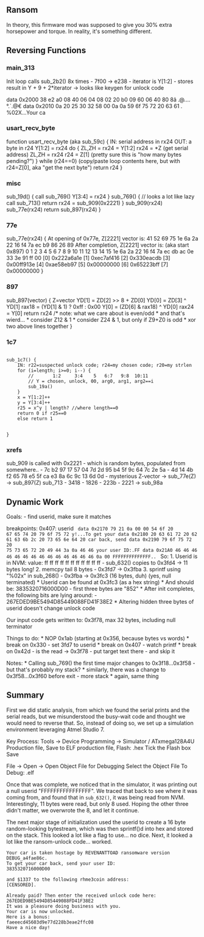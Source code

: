 
## Ransom
In theory, this firmware mod was supposed to give you 30% extra horsepower and torque. In reality, it's something different.

## Reversing Functions
### main_313
Init loop calls sub_2b2() 8x times
	- 7f00 -> e238
	- iterator is Y[1:2]
	- stores result in Y + 9 + 2*iterator
	-> looks like keygen for unlock code

data 0x2000  38 e2 a0 08 40 06 04 08 02 20 b0 09 60 06 40 80  8â .@.... °.`.@€
data 0x2010  0a 20 25 30 32 58 00 0a 0a 59 6f 75 72 20 63 61  . %02X...Your ca

### usart_recv_byte
function usart_recv_byte (aka sub_59c) {
	IN: serial address in rx24
	OUT: a byte in r24
	Y[1:2] = rx24
	do {
		ZL,ZH = rx24 = Y[1:2]
		rx24 = *Z (get serial address)
		ZL,ZH = rx24
		r24 = Z[1] (pretty sure this is "how many bytes pending?")
	} while (r24==0)
	(copy/paste loop contents here, but with r24=Z[0], aka "get the next byte")
	return r24
}

### misc
sub_19d() {
	call sub_769()
	Y[3:4] = rx24
}
sub_769() {
	// looks a lot like 
	lazy call sub_713()
	return rx24 = sub_909(0x2221)
}
sub_909(rx24)
	sub_77e(rx24)
	return sub_897(rx24)
}

### 77e
sub_77e(rx24) {
	At opening of 0x77e, Z[2221] vector is:
		41 52 69 75 1e 6a 2a 22 16 f4 7a ec b9 86 26 89
	After completion, Z[2221] vector is: (aka start 0x897)
		 0  1  2  3  4  5  6  7  8  9 10 11 12 13 14 15
		1e 6a 2a 22 16 f4 7a ec db ac 0e 33 3e 91 ff 00
		[0]	0x222a6a1e
		[1]	0xec7af416
		[2]	0x330eacdb
		[3]	0x00ff913e
		[4]	0xae58eb97
		[5]	0x00000000
		[6]	0x65223bff
		[7]	0x00000000
}

### 897
sub_897(vector) {
	Z=vector
	YD[1] = ZD[2] >> 8 + ZD[0]
	YD[0] = ZD[3] ^ YD[1]
	rax18 = (YD[1] & 1) ? 0xff : 0x00
	Y[0] = (ZD[6] & rax18) ^ YD[0]
	rax24 = Y[0]
	return rx24
	/* note: what we care about is even/odd
	 * and that's wierd...
	 * consider Z12 & 1
	 * consider Z24 & 1, but only if Z9+Z0 is odd
	 * xor two above lines together
}

### 1c7
<code c>
sub_1c7() {
	IN: r22=suspected unlock code; r24=my chosen code; r20=my strlen
	for (i=length; i>=0; i--) {
	    //       1:2     3:4    5   6:7   9:8  10:11
		// Y = chosen, unlock, 00, arg0, arg1, arg2==i
		sub_19a()
	}
	x = Y[1:2]++
	y = Y[3:4]++
	r25 = x^y | length? //where length==0
	return 0 if r25==0
	else return 1



}
</code>

### xrefs
sub_909 is called with 0x2221
	- which is random bytes, populated from somewhere..
	- 7c b2 97 17 57 04 7d 2d 95 b4 5f 9c 64 7c 2e 5a
	- 4d 14 4b f2 65 78 e5 5f ca e3 8a 6c 9c 13 6d 0d
	- mysterious Z-vector
	-> sub_77e(Z)
	-> sub_897(Z)
sub_713
	- 3418
	- 1826
	- 223b
	- 2221
	-> sub_98a

## Dynamic Work
Goals:
	- find userid, make sure it matches

breakpoints:
	0x407: userid
<code>
data 0x2170  79 21 0a 00 00 54 6f 20 67 65 74 20 79 6f 75 72  y!...To get your
data 0x2180  20 63 61 72 20 62 61 63 6b 2c 20 73 65 6e 64 20   car back, send 
data 0x2190  79 6f 75 72 20 75 73 65 72 20 49 44 3a 0a 46 46  your user ID:.FF
data 0x21A0  46 46 46 46 46 46 46 46 46 46 46 46 46 46 0a 00  FFFFFFFFFFFFFF..
</code>
So:
	1. Userid is in NVM: value: ff ff ff ff ff ff ff ff ff ff ff
		- sub_632() copies to 0x3fd4
		-> 11 bytes long!
	2. memcpy tail 8 bytes
		- 0x3fd7 -> 0x3fba
	3. sprintf using "%02x" in sub_268()
		- 0x3fba -> 0x3fc3 (16 bytes, duh) (yes, null terminated)
	* Userid can be found at 0x3fc3 (as a hex string)
	* And should be: 3835320716000D00
		- first three bytes are "852"
	* After init completes, the following bits are lying around:
		- 267EDED9BE5494D85449088FD41F38E2
	* Altering hidden three bytes of userid doesn't change unlock code

Our input code gets written to:
	0x3f78, max 32 bytes, including null terminator

Things to do:
	* NOP 0x1ab (starting at 0x356, because bytes vs words)
	* break on 0x330
		- set  3fd7 to userid
	* break on 0x407
		- watch printf
	* break on 0x42d
		- is the read -> 0x3f78
		- put target text there
		- and skip it

Notes:
	* Calling sub_769() the first time major changes to 0x3f18...0x3f58
		- but that's probably my stack?
	* similarly, there was a change to 0x3f58...0x3f60 before exit
		- more stack
	* again, same thing

## Summary
First we did static analysis, from which we found the serial prints and the serial reads, but we misunderstood the busy-wait code and thought we would need to reverse that. So, instead of doing so, we set up a simulation environment leveraging Atmel Studio 7.

Key Process:
Tools -> Device Programming -> Simulator / ATxmega128A4U
Production file, Save to ELF production file, Flash: <target>.hex
Tick the Flash box
Save

File -> Open -> Open Object File for Debugging
Select the Object File To Debug: <target>.elf

Once that was complete, we noticed that in the simulator, it was printing out a null userid "FFFFFFFFFFFFFFFF". We traced that back to see where it was coming from, and found that in `sub_632()`, it was being read from NVM. Interestingly, 11 bytes were read, but only 8 used. Hoping the other three didn't matter, we overwrote the 8, and let it continue.

The next major stage of initialization used the userid to create a 16 byte random-looking bytestream, which was then sprintf()d into hex and stored on the stack. This looked a lot like a flag to use... no dice. Next, it looked a lot like the ransom-unlock code... worked.

```
Your car is taken hostage by REVENANTTOAD ransomware version DEBUG_a4fae86c.
To get your car back, send your user ID:
3835320716000D00

and $1337 to the following rhme3coin address:
[CENSORED].

Already paid? Then enter the received unlock code here:
267EDED9BE5494D85449088FD41F38E2
It was a pleasure doing business with you.
Your car is now unlocked.
Here is a bonus:
faeeecd45603d9e77d228b3eae2ffc08
Have a nice day!
```

